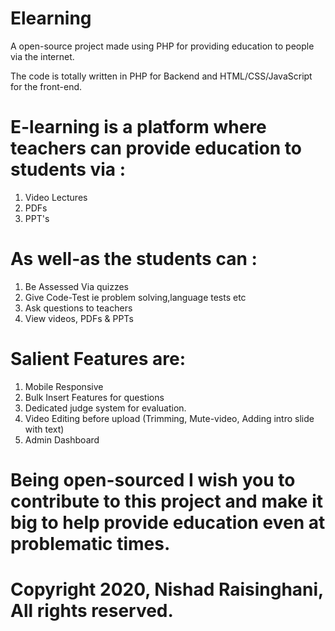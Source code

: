 # Elearning
A open-source project made using PHP for providing education to people via the internet.

The code is totally written in PHP for Backend and HTML/CSS/JavaScript for the front-end.

# E-learning is a platform where teachers can provide education to students via :
1) Video Lectures
2) PDFs
3) PPT's

# As well-as the students can :
1) Be Assessed Via quizzes
2) Give Code-Test ie problem solving,language tests etc
3) Ask questions to teachers
4) View videos, PDFs & PPTs 

# Salient Features are:
1) Mobile Responsive
2) Bulk Insert Features for questions
3) Dedicated judge system for evaluation.
4) Video Editing before upload (Trimming, Mute-video, Adding intro slide with text)
5) Admin Dashboard

# Being open-sourced I wish you to contribute to this project and make it big to help provide education even at problematic times.

# Copyright 2020, Nishad Raisinghani, All rights reserved.

